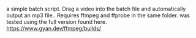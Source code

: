 a simple batch script. Drag a video into the batch file and automatically output an mp3 file.. Requires ffmpeg and ffprobe in the same folder. was tested using the full version found here. https://www.gyan.dev/ffmpeg/builds/
